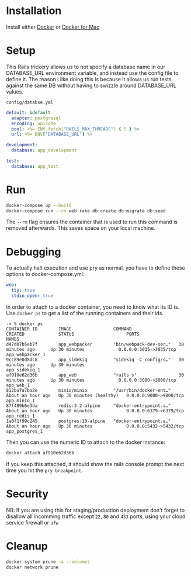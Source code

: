 # Installation

Install either [Docker](https://www.docker.com/) or [Docker for Mac](https://www.docker.com/docker-mac)

# Setup

This Rails trickery allows us to not specify a database name in our DATABASE_URL environment variable, and instead use the config file to define it. The reason I like doing this is because it allows us run tests against the same DB without having to swizzle around DATABASE_URL values.

`config/databse.yml`

```yml
default: &default
  adapter: postgresql
  encoding: unicode
  pool: <%= ENV.fetch("RAILS_MAX_THREADS") { 5 } %>
  url: <%= ENV["DATABASE_URL"] %>

development:
  database: app_development

test:
  database: app_test
```

# Run

```sh
docker-compose up --build
docker-compose run --rm web rake db:create db:migrate db:seed
```

The `--rm` flag ensures the container that is used to run this command is removed afterwards. This saves space on your local machine.

# Debugging

To actually halt execution and use pry as normal, you have to define these options to docker-compose.yml:

```yaml
web:
  tty: true
  stdin_open: true
```

In order to attach to a docker container, you need to know what its ID is. Use `docker ps` to get a list of the running containers and their ids.

```
-> % docker ps
CONTAINER ID        IMAGE                COMMAND                  CREATED             STATUS                    PORTS                    NAMES
d47d07b5eb7f        app_webpacker        "bin/webpack-dev-ser…"   30 minutes ago      Up 30 minutes             0.0.0.0:3035->3035/tcp   app_webpacker_1
9cc89e0d8dc8        app_sidekiq          "sidekiq -C config/s…"   30 minutes ago      Up 30 minutes                                      app_sidekiq_1
af910e62d36b        app_web              "rails s"                30 minutes ago      Up 30 minutes             0.0.0.0:3000->3000/tcp   app_web_1
812ba7a7ba2e        minio/minio          "/usr/bin/docker-ent…"   About an hour ago   Up 30 minutes (healthy)   0.0.0.0:9000->9000/tcp   app_minio_1
87f489b6e3da        redis:3.2-alpine     "docker-entrypoint.s…"   About an hour ago   Up 30 minutes             0.0.0.0:6379->6379/tcp   app_redis_1
1a0f1f99c245        postgres:10-alpine   "docker-entrypoint.s…"   About an hour ago   Up 30 minutes             0.0.0.0:5432->5432/tcp   app_postgres_1
```

Then you can use the numeric ID to attach to the docker instance:


```sh
docker attach af910e62d36b
```

If you keep this attached, it should show the rails console prompt the next time you hit the `pry breakpoint`.

# Security

NB: If you are using this for staging/production deployment don't forget to disallow all incomming traffic except `22`,  `80` and `433` ports, using your cloud service firewall or `ufw`

# Cleanup

```sh
docker system prune -a --volumes
docker network prune
```
